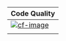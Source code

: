 | Code Quality             |
| :----------------------- |
| [![cf-image][]][cf-site] |
|                          |

[cf-site]: https://www.codefactor.io/repository/github/nickwilde263/fluffygc
[cf-image]: https://www.codefactor.io/repository/github/nickwilde263/fluffygc/badge


